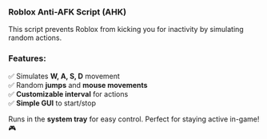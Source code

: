 ### **Roblox Anti-AFK Script (AHK)**  
This script prevents Roblox from kicking you for inactivity by simulating random actions.  

### **Features:**  
✅ Simulates **W, A, S, D** movement  
✅ Random **jumps** and **mouse movements**  
✅ **Customizable interval** for actions  
✅ **Simple GUI** to start/stop  

Runs in the **system tray** for easy control. Perfect for staying active in-game! 🎮
